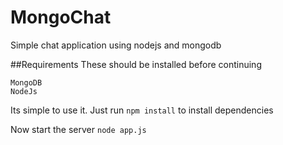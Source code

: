 # MongoChat
Simple chat application using nodejs and mongodb

##Requirements
These should be installed before continuing
  ```
  MongoDB
  NodeJs
  ```

Its simple to use it. 
Just run `npm install` to install dependencies

Now start the server
`node app.js`
